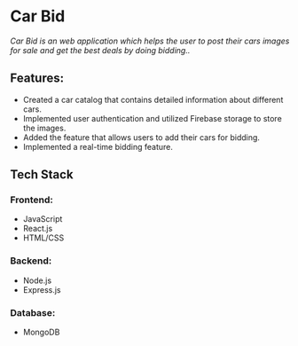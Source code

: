 <h1>Car Bid</h1>
<i>Car Bid is an web application which helps the user to post their cars images for sale and get the best deals by doing bidding..</i>
<h2>Features:</h2>
<ul>
  <li>Created a car catalog that contains detailed information about different cars.</li></li>
  <li>Implemented user authentication and utilized Firebase storage to store the images.
</li>
  <li>Added the feature that allows users to add their cars for bidding.
</li>
  <li>Implemented a real-time bidding feature.
</li>
</ul>
<h2>Tech Stack</h2>
<h3>Frontend: </h3>
<ul>
  <li>JavaScript</li>
  <li>React.js</li>
  <li>HTML/CSS</li>
</ul>
<h3>Backend: </h3>
<ul>
  <li>Node.js</li>
  <li>Express.js</li>
</ul>
<h3>Database: </h3>
<ul>
  <li>MongoDB</li>
</ul>
